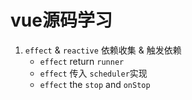 # vue源码学习

1. `effect` & `reactive` 依赖收集 & 触发依赖
    - `effect` return `runner`
    - `effect` 传入 `scheduler`实现
    - `effect` the `stop` and `onStop`